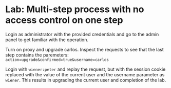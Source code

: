 # Lab: Multi-step process with no access control on one step

Login as administrator with the provided credentials and go to the admin panel to get familiar with the operation.

Turn on proxy and upgrade carlos. Inspect the requests to see that the last step contains the paremeters: `action=upgrade&confirmed=true&username=carlos`

Login with `wiener:peter` and replay the request, but with the session cookie replaced with the value of the current user and the username parameter as `wiener`. This results in upgrading the current user and completion of the lab.